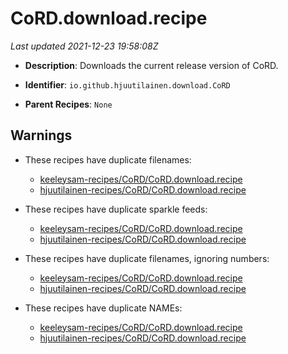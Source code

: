 # CoRD.download.recipe

_Last updated 2021-12-23 19:58:08Z_

- **Description**: Downloads the current release version of CoRD.

- **Identifier**: `io.github.hjuutilainen.download.CoRD`

- **Parent Recipes**: `None`

## Warnings

- These recipes have duplicate filenames:
    - [keeleysam-recipes/CoRD/CoRD.download.recipe](/autopkg-dupe-tracker/keeleysam-recipes/CoRD/CoRD.download.recipe)
    - [hjuutilainen-recipes/CoRD/CoRD.download.recipe](/autopkg-dupe-tracker/hjuutilainen-recipes/CoRD/CoRD.download.recipe)

- These recipes have duplicate sparkle feeds:
    - [keeleysam-recipes/CoRD/CoRD.download.recipe](/autopkg-dupe-tracker/keeleysam-recipes/CoRD/CoRD.download.recipe)
    - [hjuutilainen-recipes/CoRD/CoRD.download.recipe](/autopkg-dupe-tracker/hjuutilainen-recipes/CoRD/CoRD.download.recipe)

- These recipes have duplicate filenames, ignoring numbers:
    - [keeleysam-recipes/CoRD/CoRD.download.recipe](/autopkg-dupe-tracker/keeleysam-recipes/CoRD/CoRD.download.recipe)
    - [hjuutilainen-recipes/CoRD/CoRD.download.recipe](/autopkg-dupe-tracker/hjuutilainen-recipes/CoRD/CoRD.download.recipe)

- These recipes have duplicate NAMEs:
    - [keeleysam-recipes/CoRD/CoRD.download.recipe](/autopkg-dupe-tracker/keeleysam-recipes/CoRD/CoRD.download.recipe)
    - [hjuutilainen-recipes/CoRD/CoRD.download.recipe](/autopkg-dupe-tracker/hjuutilainen-recipes/CoRD/CoRD.download.recipe)